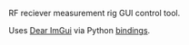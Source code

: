 RF reciever measurement rig GUI control tool.

Uses [Dear ImGui](https://github.com/ocornut/imgui) via Python [bindings](https://github.com/swistakm/pyimgui).

